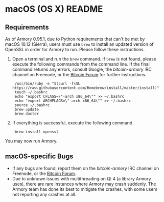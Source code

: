 # macOS (OS X) README
## Requirements
As of Armory 0.95.1, due to Python requirements that can't be met by macOS 10.12 (Sierra), users must use `brew` to install an updated version of OpenSSL in order for Armory to run. Please follow these instructions.

1. Open a terminal and run the `brew` command. If `brew` is not found, please execute the following commands from the command line. If the final command returns any errors, consult Google, the *bitcoin-armory* IRC channel on Freenode, or the [Bitcoin Forum](https://bitcointalk.org/index.php?board=97.0) for further instructions.

        /usr/bin/ruby -e "$(curl -fsSL https://raw.githubusercontent.com/Homebrew/install/master/install)"
        touch ~/.bashrc
        echo "export CFLAGS=\"-arch x86_64\"" >> ~/.bashrc
        echo "export ARCHFLAGS=\"-arch x86_64\"" >> ~/.bashrc
        source ~/.bashrc
        brew update
        brew doctor

2. If everything is successful, execute the following command.

        brew install openssl

You may now run Armory.

## macOS-specific Bugs
- If any bugs are found, report them on the *bitcoin-armory* IRC channel on Freenode, or the [Bitcoin Forum](https://bitcointalk.org/index.php?board=97.0).
- Due to unknown issues with multithreading on Qt 4 (a library Armory uses), there are rare instances where Armory may crash suddenly. The Armory team has done its best to mitigate the crashes, with some users not reporting any crashes at all.

